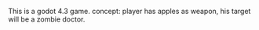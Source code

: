 This is a godot 4.3 game.
concept:
player has  apples as weapon, his  target will be a zombie doctor.
